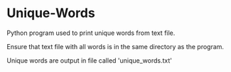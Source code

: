 # Unique-Words
Python program used to print unique words from text file.

Ensure that text file with all words is in the same directory as the program.
 
Unique words are output in file called 'unique_words.txt'
